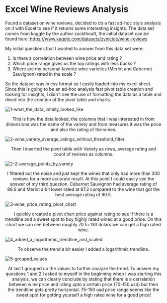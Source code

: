 # Excel Wine Reviews Analysis
Found a dataset on wine reviews, decided to do a fast ad-hoc style analysis on it with Excel to see if it returns some interesting insights.
The data set comes from kaggle by the author zackthoutt, the initial dataset can be found here: https://www.kaggle.com/datasets/zynicide/wine-reviews

My initial questions that I wanted to answer from this data set were:
1) Is there a correlation between wine price and rating ?
2) Which price range gives us the top ratings with less bucks ?
3) Where are my personal favorite wine varieties (Merlot and Cabernet Sauvignon) rated in the scale ?

So the dataset was in csv format so I easily loaded into my excel sheet. Since this is going to be an ad-hoc analysis fast pivot table creation and looking for insights, I didn't see the use of formatting the data as a table and dived into the creation of the pivot table and charts.


![1-what_the_data_initally_looked_like](https://user-images.githubusercontent.com/44724944/197541292-3b6456f2-9d14-4a57-b98e-f06420f4467d.png)
<p align="center">
This is how the data looked, the columns that I was interested in from dimensions was the name of the variety and from measures it was the price and also the rating of the wines.
</p>


![2-wine_variety_average_ratings_without_threshold_filter](https://user-images.githubusercontent.com/44724944/197541309-9aafc93b-77a5-45f3-89aa-17e1058acd8f.png)
<p align="center">
Then I inserted the pivot table with Variety as rows, average rating and count of reviews as columns.
</p>


![2-2-average_points_by_variety](https://user-images.githubusercontent.com/44724944/197541320-f4761975-24be-4c3f-b94e-10dc1db1d4b6.png)
<p align="center">
I filtered out the noise and just kept the wines that only had more than 300 reviews for a more accurate result. At this point I could easily see the answer of my third question, Cabernet Sauvignon had average rating of 88.6 and Merlot a bit lower rated at 87.2 compared to the wine that got the best average rating of 90.5.
</p>


![3-wine_price_rating_pivot_chart](https://user-images.githubusercontent.com/44724944/197541333-8b49bf30-8906-49b9-81c9-b3c5d8f226e3.png)
<p align="center">
I quickly created a pivot chart price against rating to see if there is a trendline and a sweet spot to buy highly rated wined at a good price. On this chart we can see between roughly 70 to 130 dolars we can get a high rated wine.
</p>

![4_added_a_logarithmic_trendline_and_scaled](https://user-images.githubusercontent.com/44724944/197541341-6cae9f6f-a48a-44e5-8dbc-4268bef93db7.png)
<p align="center">
To observe the trend a bit easier I added a logarithmic trendline.
</p>


![5-grouped_values](https://user-images.githubusercontent.com/44724944/197541372-808c87d0-cd10-4e97-945d-e5d0c7b8a44c.png)
<p align="center">
At last I grouped up the values to further analyze the trend. To answer my questions 1 and 2 I asked to myself in the beginning when I was starting this analysis, we can clearly conclude by stating that there is a cerralation between wine price and rating upto a certain price (70-150 usd) but then the trendline gets pretty horizontal. 75-150 usd price range seems like the sweet spot for getting yourself a high rated wine for a good price!
</p>
